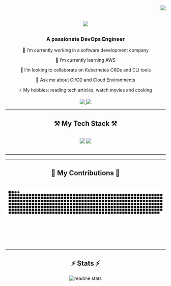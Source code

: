 <img align="right" src="https://visitor-badge.laobi.icu/badge?page_id=hamido95.hamido95" />

<h1 align="center">
    <img src="https://readme-typing-svg.herokuapp.com/?font=Righteous&size=35&center=true&vCenter=true&width=500&height=70&duration=4000&lines=Hi+there+👋;+I'm+Hamido!;+Welcome+to+my+GitHub+repo!;" />
</h1>

<h3 align="center">A passionate DevOps Engineer </h3>


<div align="center">
 
🔭 I’m currently working in a software development company

🌱 I’m currently learning AWS

👯 I’m looking to collaborate on Kubernetes CRDs and CLI tools 

💬 Ask me about CI/CD and Cloud Environments

⚡ My hobbies: reading tech articles, watch movies and cooking
   
</div>

<div align="center"> 
  <a href="mailto:hr.rahnama95@gmail.com">
    <img src="https://img.shields.io/badge/Gmail-333333?style=for-the-badge&logo=gmail&logoColor=red" />
  </a>
  <a href="https://linkedin.com/in/hamidreza-rahnamazadeh" target="_blank">
    <img src="https://img.shields.io/badge/LinkedIn-0077B5?style=for-the-badge&logo=linkedin&logoColor=white" target="_blank" />
  </a>
</div>

 <hr/>
<h2 align="center">⚒️ My Tech Stack ⚒️</h2>
<br/>
<div align="center">
    <img src="https://skillicons.dev/icons?i=ansible,aws,azure,cloudflare,docker,elasticsearch,githubactions,vscode,github,ubuntu,git,r" />
    <img src="https://skillicons.dev/icons?i=go,grafana,kubernetes,linux,mongodb,postgres,prometheus,py,rabbitmq,terraform,mongodb,mysql,gitlab" /><br>
</div>
<br/>
<hr/>

<hr/>
<div align="center">
  <h2>🐍 My Contributions 🐍</h2>
  <br>
  <img alt="snake eating my contributions" src="https://raw.githubusercontent.com/hamido95/hamido95/output/github-contribution-grid-snake.svg" />
  
  <br/><br/><br/>
</div>

<hr/>

<h2 align="center">⚡ Stats ⚡</h2>
<p align="center">
  <img src="https://github-readme-stats.vercel.app/api?username=hamido95&rank_icon=github&count_private=true&show_icons=true&border_radius=10" alt="readme stats"" />
</p>
